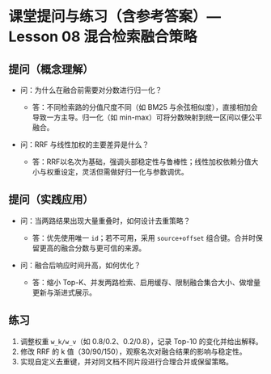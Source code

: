 # 课堂提问与练习（含参考答案）— Lesson 08 混合检索融合策略

## 提问（概念理解）
- 问：为什么在融合前需要对分数进行归一化？
  - 答：不同检索路的分值尺度不同（如 BM25 与余弦相似度），直接相加会导致一方主导。归一化（如 min-max）可将分数映射到统一区间以便公平融合。

- 问：RRF 与线性加权的主要差异是什么？
  - 答：RRF以名次为基础，强调头部稳定性与鲁棒性；线性加权依赖分值大小与权重设定，灵活但需做好归一化与参数调优。

## 提问（实践应用）
- 问：当两路结果出现大量重叠时，如何设计去重策略？
  - 答：优先使用唯一 `id`；若不可用，采用 `source+offset` 组合键。合并时保留更高的融合分数与更可信的来源。

- 问：融合后响应时间升高，如何优化？
  - 答：缩小 Top-K、并发两路检索、启用缓存、限制融合集合大小、做增量更新与渐进式展示。

## 练习
1) 调整权重 `w_k/w_v`（如 0.8/0.2、0.2/0.8），记录 Top-10 的变化并给出解释。
2) 修改 RRF 的 k 值（30/90/150），观察名次对融合结果的影响与稳定性。
3) 实现自定义去重键，并对同文档不同片段进行合理合并或保留策略。